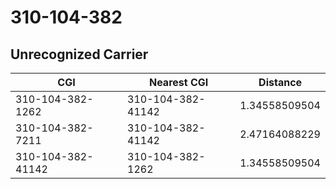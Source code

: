 # 310-104-382
## Unrecognized Carrier


| CGI | Nearest CGI | Distance |
|-----|-------------|----------|
| 310-104-382-1262 | 310-104-382-41142 | 1.34558509504 |
| 310-104-382-7211 | 310-104-382-41142 | 2.47164088229 |
| 310-104-382-41142 | 310-104-382-1262 | 1.34558509504 |
